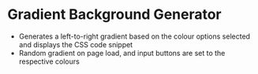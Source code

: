 # Gradient Background Generator

* Generates a left-to-right gradient based on the colour options selected and displays the CSS code snippet
* Random gradient on page load, and input buttons are set to the respective colours
